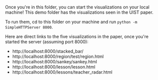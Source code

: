 Once you're in this folder, you can start the visualizations on your local machine! 
This demo folder has the visualizations seen in the UIST paper.

To run them, cd to this folder on your machine and run `python -m SimpleHTTPServer 8000`. 

Here are direct links to the five visualizations in the paper, once you're started the server (assuming port 8000):
* http://localhost:8000/stacked_bar/
* http://localhost:8000/region/test/region.html
* http://localhost:8000/sankey/sankey.html
* http://localhost:8000/lesson/lesson.html
* http://localhost:8000/lessons/teacher_radar.html
